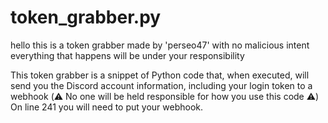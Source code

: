 # token_grabber.py
hello this is a token grabber made by 'perseo47' with no malicious intent everything that happens will be under your responsibility

This token grabber is a snippet of Python code that, when executed, will send you the Discord account information, including your login token to a webhook (⚠️ No one will be held responsible for how you use this code ⚠️) On line 241 you will need to put your webhook.
